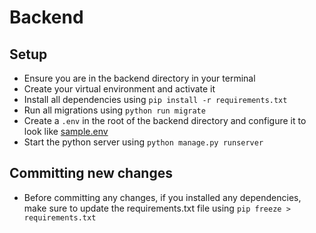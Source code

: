 # Backend

## Setup
- Ensure you are in the backend directory in your terminal
- Create your virtual environment and activate it
- Install all dependencies using `pip install -r requirements.txt`
- Run all migrations using `python run migrate`
- Create a `.env` in the root of the backend directory and configure it to look like [sample.env](./sample.env)
- Start the python server using `python manage.py runserver`

## Committing new changes
- Before committing any changes, if you installed any dependencies, make sure to update the requirements.txt file using `pip freeze > requirements.txt`